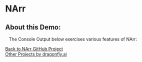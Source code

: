 # NArr
## About this Demo:
&nbsp;&nbsp;&nbsp;The Console Output below exercises various features of NArr:<br />

<div id="console"></div>

<a href="https://github.com/dragonfly-ai/narr">Back to NArr GitHub Project</a><br />
<a href="https://github.com/dragonfly-ai/">Other Projects by dragonfly.ai</a><br />

<script type="application/javascript" src="js/main.js"></script>